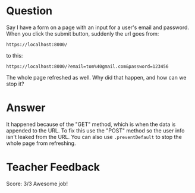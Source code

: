 # Question
Say I have a form on a page with an input for a user's email and password. When you click the submit button, suddenly the url goes from:

```plaintext
https://localhost:8000/
```
to this:
```plaintext
https://localhost:8000/?email=tom%40gmail.com&password=123456
```

The whole page refreshed as well. Why did that happen, and how can we stop it?

# Answer
It happened because of the "GET" method, which is when the data is appended to the URL. To fix this use the "POST" method so the user info isn't leaked from the URL. You can also use `.preventDefault` to stop the whole page from refreshing.

# Teacher Feedback
Score: 3/3
Awesome job!